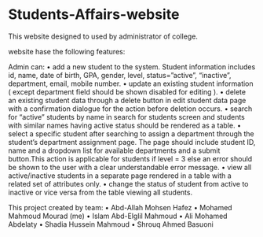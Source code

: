 # Students-Affairs-website

This website designed to used by administrator of college.

website hase the following features: 

Admin can: 
• add a new student to the system. Student information includes id, name,
date of birth, GPA, gender, level, status=”active”, “inactive”, department, email,
mobile number.
• update an existing student information ( except department field should be
shown disabled for editing ).
• delete an existing student data through a delete button in edit student
data page with a confirmation dialogue for the action before deletion occurs.
• search for “active” students by name in search for students screen and
students with similar names having active status should be rendered as a table.
• select a specific student after searching to assign a department through
the student’s department assignment page. The page should include student ID,
name and a dropdown list for available departments and a submit button.This
action is applicable for students if level = 3 else an error should be shown to the
user with a clear understandable error message.
• view all active/inactive students in a separate page rendered in a table
with a related set of attributes only.
• change the status of student from active to inactive or vice versa from
the table viewing all students.

This project created by team: 
• Abd-Allah Mohsen Hafez
• Mohamed Mahmoud Mourad (me)
• Islam Abd-Elglil Mahmoud 
• Ali Mohamed Abdelaty 
• Shadia Hussein Mahmoud 
• Shrouq Ahmed Basuoni

